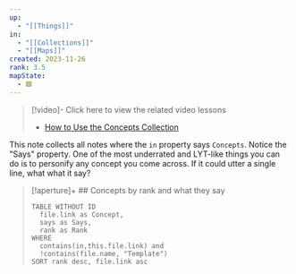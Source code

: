```yaml
---
up:
  - "[[Things]]"
in:
  - "[[Collections]]"
  - "[[Maps]]"
created: 2023-11-26
rank: 3.5
mapState:
  - 🟩
---
```


> [!video]- Click here to view the related video lessons
> - [How to Use the Concepts Collection](https://community.linkingyourthinking.com/c/ideaverse-pro/sections/146181/lessons/513559)

This note collects all notes where the `in` property says `Concepts`. Notice the "Says" property. One of the most underrated and LYT-like things you can do is to personify any concept you come across. If it could utter a single line, what what it say?

> [!aperture]+ ## Concepts by rank and what they say
> ```dataview
> TABLE WITHOUT ID
> 	file.link as Concept,
> 	says as Says,
> 	rank as Rank
> WHERE
> 	contains(in,this.file.link) and
> 	!contains(file.name, "Template")
> SORT rank desc, file.link asc
> ```
